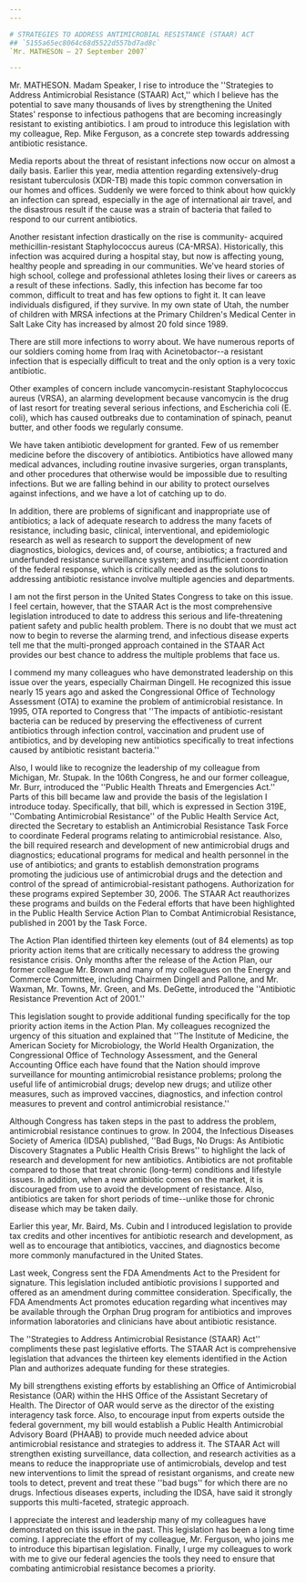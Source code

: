 ```yaml
---
---

# STRATEGIES TO ADDRESS ANTIMICROBIAL RESISTANCE (STAAR) ACT
## `5155a65ec8064c68d5522d557bd7ad8c`
`Mr. MATHESON — 27 September 2007`

---
```



Mr. MATHESON. Madam Speaker, I rise to introduce the ''Strategies to 
Address Antimicrobial Resistance (STAAR) Act,'' which I believe has the 
potential to save many thousands of lives by strengthening the United 
States' response to infectious pathogens that are becoming increasingly 
resistant to existing antibiotics. I am proud to introduce this 
legislation with my colleague, Rep. Mike Ferguson, as a concrete step 
towards addressing antibiotic resistance.

Media reports about the threat of resistant infections now occur on 
almost a daily basis. Earlier this year, media attention regarding 
extensively-drug resistant tuberculosis (XDR-TB) made this topic common 
conversation in our homes and offices. Suddenly we were forced to think 
about how quickly an infection can spread, especially in the age of 
international air travel, and the disastrous result if the cause was a 
strain of bacteria that failed to respond to our current antibiotics.

Another resistant infection drastically on the rise is community-
acquired methicillin-resistant Staphylococcus aureus (CA-MRSA). 
Historically, this infection was acquired during a hospital stay, but 
now is affecting young, healthy people and spreading in our 
communities. We've heard stories of high school, college and 
professional athletes losing their lives or careers as a result of 
these infections. Sadly, this infection has become far too common, 
difficult to treat and has few options to fight it. It can leave 
individuals disfigured, if they survive. In my own state of Utah, the 
number of children with MRSA infections at the Primary Children's 
Medical Center in Salt Lake City has increased by almost 20 fold since 
1989.

There are still more infections to worry about. We have numerous 
reports of our soldiers coming home from Iraq with Acinetobactor--a 
resistant infection that is especially difficult to treat and the only 
option is a very toxic antibiotic.

Other examples of concern include vancomycin-resistant Staphylococcus 
aureus (VRSA), an alarming development because vancomycin is the drug 
of last resort for treating several serious infections, and Escherichia 
coli (E. coli), which has caused outbreaks due to contamination of 
spinach, peanut butter, and other foods we regularly consume.

We have taken antibiotic development for granted. Few of us remember 
medicine before the discovery of antibiotics. Antibiotics have allowed 
many medical advances, including routine invasive surgeries, organ 
transplants, and other procedures that otherwise would be impossible 
due to resulting infections. But we are falling behind in our ability 
to protect ourselves against infections, and we have a lot of catching 
up to do.

In addition, there are problems of significant and inappropriate use 
of antibiotics; a lack of adequate research to address the many facets 
of resistance, including basic, clinical, interventional, and 
epidemiologic research as well as research to support the development 
of new diagnostics, biologics, devices and, of course, antibiotics; a 
fractured and underfunded resistance surveillance system; and 
insufficient coordination of the federal response, which is critically 
needed as the solutions to addressing antibiotic resistance involve 
multiple agencies and departments.

I am not the first person in the United States Congress to take on 
this issue. I feel certain, however, that the STAAR Act is the most 
comprehensive legislation introduced to date to address this serious 
and life-threatening patient safety and public health problem. There is 
no doubt that we must act now to begin to reverse the alarming trend, 
and infectious disease experts tell me that the multi-pronged approach 
contained in the STAAR Act provides our best chance to address the 
multiple problems that face us.

I commend my many colleagues who have demonstrated leadership on this 
issue over the years, especially Chairman Dingell. He recognized this 
issue nearly 15 years ago and asked the Congressional Office of 
Technology Assessment (OTA) to examine the problem of antimicrobial 
resistance. In 1995, OTA reported to Congress that ''The impacts of 
antibiotic-resistant bacteria can be reduced by preserving the 
effectiveness of current antibiotics through infection control, 
vaccination and prudent use of antibiotics, and by developing new 
antibiotics specifically to treat infections caused by antibiotic 
resistant bacteria.''

Also, I would like to recognize the leadership of my colleague from 
Michigan, Mr. Stupak. In the 106th Congress, he and our former 
colleague, Mr. Burr, introduced the ''Public Health Threats and 
Emergencies Act.'' Parts of this bill became law and provide the basis 
of the legislation I introduce today. Specifically, that bill, which is 
expressed in Section 319E, ''Combating Antimicrobial Resistance'' of 
the Public Health Service Act, directed the Secretary to establish an 
Antimicrobial Resistance Task Force to coordinate Federal programs 
relating to antimicrobial resistance. Also, the bill required research 
and development of new antimicrobial drugs and diagnostics; educational 
programs for medical and health personnel in the use of antibiotics; 
and grants to establish demonstration programs promoting the judicious 
use of antimicrobial drugs and the detection and control of the spread 
of antimicrobial-resistant pathogens. Authorization for these programs 
expired September 30, 2006. The STAAR Act reauthorizes these programs 
and builds on the Federal efforts that have been highlighted in the 
Public Health Service Action Plan to Combat Antimicrobial Resistance, 
published in 2001 by the Task Force.

The Action Plan identified thirteen key elements (out of 84 elements) 
as top priority action items that are critically necessary to address 
the growing resistance crisis. Only months after the release of the 
Action Plan, our former colleague Mr. Brown and many of my colleagues 
on the Energy and Commerce Committee, including Chairmen Dingell and 
Pallone, and Mr. Waxman, Mr. Towns, Mr. Green, and Ms. DeGette, 
introduced the ''Antibiotic Resistance Prevention Act of 2001.''


This legislation sought to provide additional funding specifically for 
the top priority action items in the Action Plan. My colleagues 
recognized the urgency of this situation and explained that ''The 
Institute of Medicine, the American Society for Microbiology, the World 
Health Organization, the Congressional Office of Technology Assessment, 
and the General Accounting Office each have found that the Nation 
should improve surveillance for mounting antimicrobial resistance 
problems; prolong the useful life of antimicrobial drugs; develop new 
drugs; and utilize other measures, such as improved vaccines, 
diagnostics, and infection control measures to prevent and control 
antimicrobial resistance.''


Although Congress has taken steps in the past to address the problem, 
antimicrobial resistance continues to grow. In 2004, the Infectious 
Diseases Society of America (IDSA) published, ''Bad Bugs, No Drugs: As 
Antibiotic Discovery Stagnates a Public Health Crisis Brews'' to 
highlight the lack of research and development for new antibiotics. 
Antibiotics are not profitable compared to those that treat chronic 
(long-term) conditions and lifestyle issues. In addition, when a new 
antibiotic comes on the market, it is discouraged from use to avoid the 
development of resistance. Also, antibiotics are taken for short 
periods of time--unlike those for chronic disease which may be taken 
daily.

Earlier this year, Mr. Baird, Ms. Cubin and I introduced legislation 
to provide tax credits and other incentives for antibiotic research and 
development, as well as to encourage that antibiotics, vaccines, and 
diagnostics become more commonly manufactured in the United States.

Last week, Congress sent the FDA Amendments Act to the President for 
signature. This legislation included antibiotic provisions I supported 
and offered as an amendment during committee consideration. 
Specifically, the FDA Amendments Act promotes education regarding what 
incentives may be available through the Orphan Drug program for 
antibiotics and improves information laboratories and clinicians have 
about antibiotic resistance.

The ''Strategies to Address Antimicrobial Resistance (STAAR) Act'' 
compliments these past legislative efforts. The STAAR Act is 
comprehensive legislation that advances the thirteen key elements 
identified in the Action Plan and authorizes adequate funding for these 
strategies.

My bill strengthens existing efforts by establishing an Office of 
Antimicrobial Resistance (OAR) within the HHS Office of the Assistant 
Secretary of Health. The Director of OAR would serve as the director of 
the existing interagency task force. Also, to encourage input from 
experts outside the federal government, my bill would establish a 
Public Health Antimicrobial Advisory Board (PHAAB) to provide much 
needed advice about antimicrobial resistance and strategies to address 
it. The STAAR Act will strengthen existing surveillance, data 
collection, and research activities as a means to reduce the 
inappropriate use of antimicrobials, develop and test new interventions 
to limit the spread of resistant organisms, and create new tools to 
detect, prevent and treat these ''bad bugs'' for which there are no 
drugs. Infectious diseases experts, including the IDSA, have said it 
strongly supports this multi-faceted, strategic approach.

I appreciate the interest and leadership many of my colleagues have 
demonstrated on this issue in the past. This legislation has been a 
long time coming. I appreciate the effort of my colleague, Mr. 
Ferguson, who joins me to introduce this bipartisan legislation. 
Finally, I urge my colleagues to work with me to give our federal 
agencies the tools they need to ensure that combating antimicrobial 
resistance becomes a priority.
